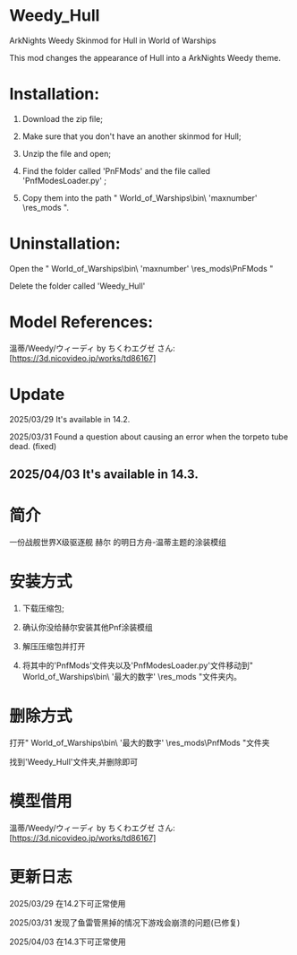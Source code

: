 # Weedy_Hull
ArkNights Weedy Skinmod for Hull in World of Warships

This mod changes the appearance of Hull into a ArkNights Weedy theme.

# Installation: 

1. Download the zip file; 

2. Make sure that you don't have an another skinmod for Hull; 

3. Unzip the file and open;  

4. Find the folder called 'PnFMods' and the file called 'PnfModesLoader.py' ; 

5. Copy them into the path " World_of_Warships\bin\ 'maxnumber' \res_mods ". 

# Uninstallation: 

Open the " World_of_Warships\bin\ 'maxnumber' \res_mods\PnFMods " 

Delete the folder called 'Weedy_Hull' 

# Model References:
溫蒂/Weedy/ウィーディ by ちくわエグゼ さん: [https://3d.nicovideo.jp/works/td86167]

# Update
2025/03/29 It's available in 14.2.

2025/03/31 Found a question about causing an error when the torpeto tube dead. (fixed)

2025/04/03 It's available in 14.3.
---

# 简介

一份战舰世界X级驱逐舰 赫尔 的明日方舟-温蒂主题的涂装模组

# 安装方式
1. 下载压缩包;
  
2.  确认你没给赫尔安装其他Pnf涂装模组
  
3. 解压压缩包并打开
  
4. 将其中的'PnfMods'文件夹以及'PnfModesLoader.py'文件移动到" World_of_Warships\bin\ '最大的数字' \res_mods "文件夹内。

# 删除方式
打开" World_of_Warships\bin\ '最大的数字' \res_mods\PnfMods "文件夹

找到'Weedy_Hull'文件夹,并删除即可

# 模型借用
溫蒂/Weedy/ウィーディ by ちくわエグゼ さん: [https://3d.nicovideo.jp/works/td86167]

# 更新日志
2025/03/29 在14.2下可正常使用

2025/03/31 发现了鱼雷管黑掉的情况下游戏会崩溃的问题(已修复)

2025/04/03 在14.3下可正常使用

